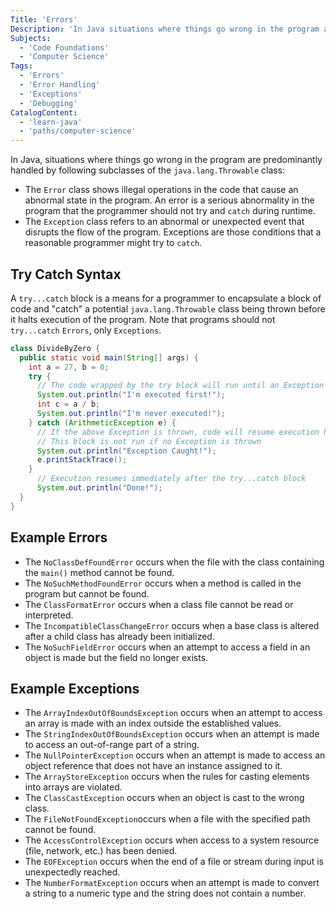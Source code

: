 ```yaml
---
Title: 'Errors'
Description: 'In Java situations where things go wrong in the program are predominantly handled by the Error and Exception classes.'
Subjects:
  - 'Code Foundations'
  - 'Computer Science'
Tags:
  - 'Errors'
  - 'Error Handling'
  - 'Exceptions'
  - 'Debugging'
CatalogContent:
  - 'learn-java'
  - 'paths/computer-science'
---
```


In Java, situations where things go wrong in the program are predominantly handled by following subclasses of the `java.lang.Throwable` class:

- The `Error` class shows illegal operations in the code that cause an abnormal state in the program. An error is a serious abnormality in the program that the programmer should not try and `catch` during runtime.
- The `Exception` class refers to an abnormal or unexpected event that disrupts the flow of the program. Exceptions are those conditions that a reasonable programmer might try to `catch`.

## Try Catch Syntax

A `try...catch` block is a means for a programmer to encapsulate a block of code and "catch" a potential `java.lang.Throwable` class being thrown before it halts execution of the program. Note that programs should not `try...catch` `Errors`, only `Exceptions`.

```java
class DivideByZero {
  public static void main(String[] args) {
    int a = 27, b = 0;
    try {
      // The code wrapped by the try block will run until an Exception is thrown
      System.out.println("I'm executed first!");
      int c = a / b;
      System.out.println("I'm never executed!");
    } catch (ArithmeticException e) {
      // If the above Exception is thrown, code will resume execution here
      // This block is not run if no Exception is thrown
      System.out.println("Exception Caught!");
      e.printStackTrace();
    }
      // Execution resumes immediately after the try...catch block
      System.out.println("Done!");
  }
}
```

## Example Errors

- The `NoClassDefFoundError` occurs when the file with the class containing the `main()` method cannot be found.
- The `NoSuchMethodFoundError` occurs when a method is called in the program but cannot be found.
- The `ClassFormatError` occurs when a class file cannot be read or interpreted.
- The `IncompatibleClassChangeError` occurs when a base class is altered after a child class has already been initialized.
- The `NoSuchFieldError` occurs when an attempt to access a field in an object is made but the field no longer exists.

## Example Exceptions

- The `ArrayIndexOutOfBoundsException` occurs when an attempt to access an array is made with an index outside the established values.
- The `StringIndexOutOfBoundsException` occurs when an attempt is made to access an out-of-range part of a string.
- The `NullPointerException` occurs when an attempt is made to access an object reference that does not have an instance assigned to it.
- The `ArrayStoreException` occurs when the rules for casting elements into arrays are violated.
- The `ClassCastException` occurs when an object is cast to the wrong class.
- The `FileNotFoundException`occurs when a file with the specified path cannot be found.
- The `AccessControlException` occurs when access to a system resource (file, network, etc.) has been denied.
- The `EOFException` occurs when the end of a file or stream during input is unexpectedly reached.
- The `NumberFormatException` occurs when an attempt is made to convert a string to a numeric type and the string does not contain a number.
